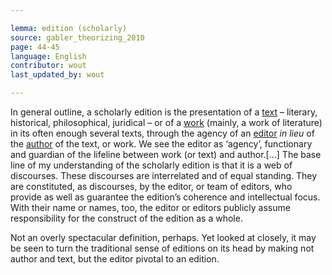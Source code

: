 ```yaml
---

lemma: edition (scholarly)
source: gabler_theorizing_2010
page: 44-45
language: English
contributor: wout
last_updated_by: wout

---
```


In general outline, a scholarly edition is the presentation of a [text](text.html) – literary, historical, philosophical, juridical – or of a [work](work.html) (mainly, a work of literature) in its often enough several texts, through the agency of an [editor](editorScholarly.html) _in lieu_ of the [author](author.html) of the text, or work. We see the editor as ‘agency’, functionary and guardian of the lifeline between work (or text) and author.[...] The base line of my understanding of the scholarly edition is that it is a web of discourses. These discourses are interrelated and of equal standing. They are constituted, as discourses, by the editor, or team of editors, who provide as well as guarantee the edition’s coherence and intellectual focus. With their name or names, too, the editor or editors publicly assume responsibility for the construct of the edition as a whole.

Not an overly spectacular definition, perhaps. Yet looked at closely, it may be seen to turn the traditional sense of editions on its head by making not author and text, but the editor pivotal to an edition.
